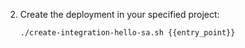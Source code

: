 2. Create the deployment in your specified project:

    ```sh
	./create-integration-hello-sa.sh {{entry_point}}
    ```
